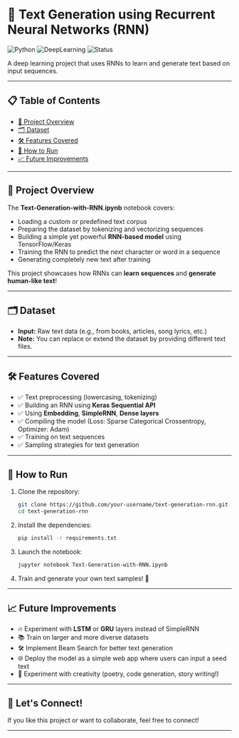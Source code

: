 # 📝 Text Generation using Recurrent Neural Networks (RNN)

![Python](https://img.shields.io/badge/Python-3.8+-blue.svg) ![DeepLearning](https://img.shields.io/badge/Deep_Learning-RNN-orange.svg) ![Status](https://img.shields.io/badge/Status-Active-brightgreen)

A deep learning project that uses RNNs to learn and generate text based on input sequences.

---

## 📋 Table of Contents
- [📖 Project Overview](#-project-overview)
- [🗂️ Dataset](#️-dataset)
- [🛠️ Features Covered](#️-features-covered)
- [🚀 How to Run](#-how-to-run)
- [📈 Future Improvements](#-future-improvements)

---

## 📖 Project Overview

The **Text-Generation-with-RNN.ipynb** notebook covers:

- Loading a custom or predefined text corpus
- Preparing the dataset by tokenizing and vectorizing sequences
- Building a simple yet powerful **RNN-based model** using TensorFlow/Keras
- Training the RNN to predict the next character or word in a sequence
- Generating completely new text after training

This project showcases how RNNs can **learn sequences** and **generate human-like text**!

---

## 🗂️ Dataset

- **Input:** Raw text data (e.g., from books, articles, song lyrics, etc.)
- **Note:** You can replace or extend the dataset by providing different text files.

---

## 🛠️ Features Covered

- ✅ Text preprocessing (lowercasing, tokenizing)
- ✅ Building an RNN using **Keras Sequential API**
- ✅ Using **Embedding**, **SimpleRNN**, **Dense layers**
- ✅ Compiling the model (Loss: Sparse Categorical Crossentropy, Optimizer: Adam)
- ✅ Training on text sequences
- ✅ Sampling strategies for text generation

---

## 🚀 How to Run

1. Clone the repository:
   ```bash
   git clone https://github.com/your-username/text-generation-rnn.git
   cd text-generation-rnn
   ```

2. Install the dependencies:
   ```bash
   pip install -r requirements.txt
   ```

3. Launch the notebook:
   ```bash
   jupyter notebook Text-Generation-with-RNN.ipynb
   ```

4. Train and generate your own text samples! 🎉

---

## 📈 Future Improvements

- 🔥 Experiment with **LSTM** or **GRU** layers instead of SimpleRNN
- 📚 Train on larger and more diverse datasets
- 🛠️ Implement Beam Search for better text generation
- 🌐 Deploy the model as a simple web app where users can input a seed text
- 🎨 Experiment with creativity (poetry, code generation, story writing!)

---

## 🤝 Let's Connect!
If you like this project or want to collaborate, feel free to connect!

---
